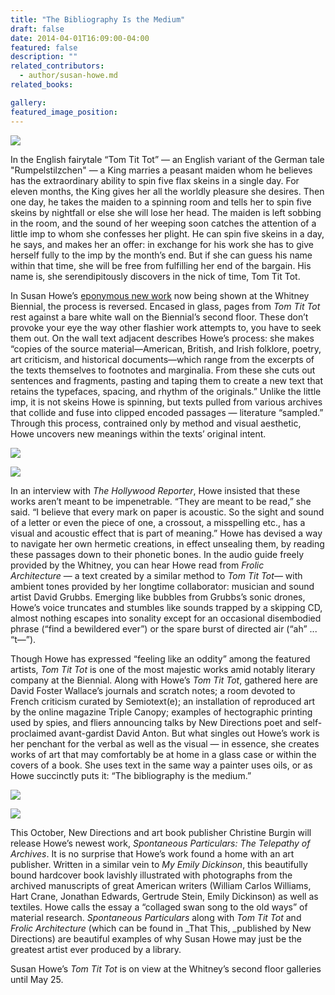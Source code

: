 ```yaml
---
title: "The Bibliography Is the Medium"
draft: false
date: 2014-04-01T16:09:00-04:00
featured: false
description: ""
related_contributors:
  - author/susan-howe.md
related_books:

gallery:
featured_image_position: 
---
```


![](http://ndbooks.com/images/uploads/TomTitTot.jpg)

In the English fairytale “Tom Tit Tot” — an English variant of the German tale "Rumpelstilzchen" — a King marries a peasant maiden whom he believes has the extraordinary ability to spin five flax skeins in a single day. For eleven months, the King gives her all the worldly pleasure she desires. Then one day, he takes the maiden to a spinning room and tells her to spin five skeins by nightfall or else she will lose her head. The maiden is left sobbing in the room, and the sound of her weeping soon catches the attention of a little imp to whom she confesses her plight. He can spin five skeins in a day, he says, and makes her an offer: in exchange for his work she has to give herself fully to the imp by the month’s end. But if she can guess his name within that time, she will be free from fulfilling her end of the bargain. His name is, she serendipitously discovers in the nick of time, Tom Tit Tot.

In Susan Howe’s [eponymous new work](http://whitney.org/Exhibitions/2014Biennial/SusanHowe) now being shown at the Whitney Biennial, the process is reversed. Encased in glass, pages from _Tom Tit Tot_ rest against a bare white wall on the Biennial’s second floor. These don’t provoke your eye the way other flashier work attempts to, you have to seek them out. On the wall text adjacent describes Howe’s process: she makes “copies of the source material—American, British, and Irish folklore, poetry, art criticism, and historical documents—which range from the excerpts of the texts themselves to footnotes and marginalia. From these she cuts out sentences and fragments, pasting and taping them to create a new text that retains the typefaces, spacing, and rhythm of the originals.” Unlike the little imp, it is not skeins Howe is spinning, but texts pulled from various archives that collide and fuse into clipped encoded passages — literature “sampled.” Through this process, contrained only by method and visual aesthetic, Howe uncovers new meanings within the texts’ original intent. 

![](http://ndbooks.com/images/uploads/photo_11.JPG)

![](http://ndbooks.com/images/uploads/photo_4.JPG)

In an interview with _The Hollywood Reporter_, Howe insisted that these works aren’t meant to be impenetrable. “They are meant to be read,” she said. “I believe that every mark on paper is acoustic. So the sight and sound of a letter or even the piece of one, a crossout, a misspelling etc., has a visual and acoustic effect that is part of meaning.” Howe has devised a way to navigate her own hermetic creations, in effect unsealing them, by reading these passages down to their phonetic bones. In the audio guide freely provided by the Whitney, you can hear Howe read from _Frolic Architecture_ — a text created by a similar method to _Tom Tit Tot_— with ambient tones provided by her longtime collaborator: musician and sound artist David Grubbs. Emerging like bubbles from Grubbs’s sonic drones, Howe’s voice truncates and stumbles like sounds trapped by a skipping CD, almost nothing escapes into sonality except for an occasional disembodied phrase (“find a bewildered ever”) or the spare burst of directed air (“ah” ... “t—”).

Though Howe has expressed “feeling like an oddity” among the featured artists, _Tom Tit Tot_ is one of the most majestic works amid notably literary company at the Biennial. Along with Howe’s _Tom Tit Tot_, gathered here are David Foster Wallace’s journals and scratch notes; a room devoted to French criticism curated by Semiotext(e); an installation of reproduced art by the online magazine Triple Canopy; examples of hectographic printing used by spies, and fliers announcing talks by New Directions poet and self-proclaimed avant-gardist David Anton. But what singles out Howe’s work is her penchant for the verbal as well as the visual — in essence, she creates works of art that may comfortably be at home in a glass case or within the covers of a book. She uses text in the same way a painter uses oils, or as Howe succinctly puts it: “The bibliography is the medium.”

![](http://ndbooks.com/images/uploads/photo_21.JPG)

![](http://ndbooks.com/images/uploads/photo_31.JPG)

This October, New Directions and art book publisher Christine Burgin will release Howe’s newest work, _Spontaneous Particulars: The Telepathy of Archives_. It is no surprise that Howe’s work found a home with an art publisher. Written in a similar vein to _My Emily Dickinson_, this beautifully bound hardcover book lavishly illustrated with photographs from the archived manuscripts of great American writers (William Carlos Williams, Hart Crane, Jonathan Edwards, Gertrude Stein, Emily Dickinson) as well as textiles. Howe calls the essay a “collaged swan song to the old ways” of material research. _Spontaneous Particulars_ along with _Tom Tit Tot_ and _Frolic Architecture_ (which can be found in _That This, _published by New Directions) are beautiful examples of why Susan Howe may just be the greatest artist ever produced by a library.

Susan Howe’s _Tom Tit Tot_ is on view at the Whitney’s second floor galleries until May 25.

